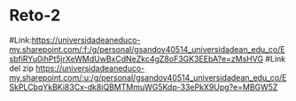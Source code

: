 # Reto-2
#Link:https://universidadeaneduco-my.sharepoint.com/:f:/g/personal/gsandov40514_universidadean_edu_co/EsbfiRYu0ihPt5jrXeWMdUwBxCdNeZkc4gZ8oF3GK3EEbA?e=zMsHVG
#Link del zip https://universidadeaneduco-my.sharepoint.com/:u:/g/personal/gsandov40514_universidadean_edu_co/ESkPLCbqYkBKi83Cx-dk8iQBMTMmuWG5Kdp-33ePkX9Upg?e=MBGW5Z
